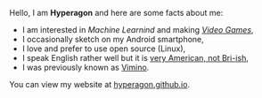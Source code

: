 [0]: https://vimino.gitlab.io/
[1]: https://hyperagon.itch.io/
[2]: https://www.speakmoreclearly.com/english-pronunciation-tips/the-difference-between-a-british-and-american-accent/?gad_source=2
[3]: https://hyperagon.github.io/

Hello, I am **Hyperagon** and here are some facts about me:

- I am interested in *Machine Learnind* and making [*Video Games*][1],
- I occasionally sketch on my Android smartphone,
- I love and prefer to use open source (Linux),
- I speak English rather well but it is [very American, not Bri-ish][2],
- I was previously known as [Vimino][0].

You can view my website at [hyperagon.github.io][3].
